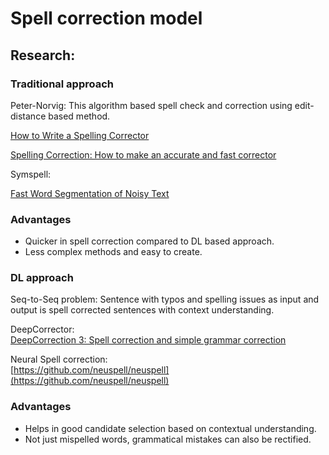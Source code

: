 # Spell correction model


## Research:

### Traditional approach
  
Peter-Norvig:  This algorithm based spell check and correction using edit-distance based method.

[How to Write a Spelling Corrector](https://norvig.com/spell-correct.html)

[Spelling Correction: How to make an accurate and fast corrector](https://towardsdatascience.com/spelling-correction-how-to-make-an-accurate-and-fast-corrector-dc6d0bcbba5f)

  
Symspell:

[Fast Word Segmentation of Noisy Text](https://towardsdatascience.com/fast-word-segmentation-for-noisy-text-2c2c41f9e8da)

### Advantages
- Quicker in spell correction compared to DL based approach.
- Less complex methods and easy to create.


  
### DL approach

Seq-to-Seq problem: Sentence with typos and spelling issues as input and output is spell corrected sentences with context understanding.

DeepCorrector:  
[DeepCorrection 3: Spell correction and simple grammar correction](https://praneethbedapudi.medium.com/deepcorrection-3-spell-correction-and-simple-grammar-correction-d033a52bc11d)


Neural Spell correction:  
[https://github.com/neuspell/neuspell](https://github.com/neuspell/neuspell)


### Advantages
- Helps in good candidate selection based on contextual understanding.
- Not just mispelled words, grammatical mistakes can also be rectified.